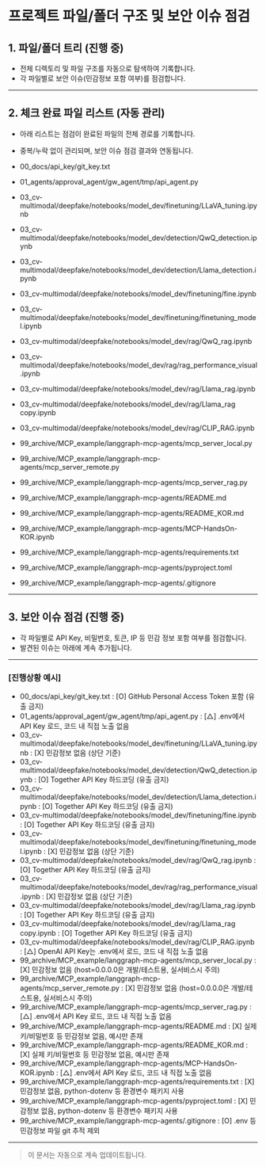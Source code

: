 # 프로젝트 파일/폴더 구조 및 보안 이슈 점검

## 1. 파일/폴더 트리 (진행 중)

- 전체 디렉토리 및 파일 구조를 자동으로 탐색하여 기록합니다.
- 각 파일별로 보안 이슈(민감정보 포함 여부)를 점검합니다.

---

## 2. 체크 완료 파일 리스트 (자동 관리)

- 아래 리스트는 점검이 완료된 파일의 전체 경로를 기록합니다.
- 중복/누락 없이 관리되며, 보안 이슈 점검 결과와 연동됩니다.

- 00_docs/api_key/git_key.txt
- 01_agents/approval_agent/gw_agent/tmp/api_agent.py
- 03_cv-multimodal/deepfake/notebooks/model_dev/finetuning/LLaVA_tuning.ipynb
- 03_cv-multimodal/deepfake/notebooks/model_dev/detection/QwQ_detection.ipynb
- 03_cv-multimodal/deepfake/notebooks/model_dev/detection/Llama_detection.ipynb
- 03_cv-multimodal/deepfake/notebooks/model_dev/finetuning/fine.ipynb
- 03_cv-multimodal/deepfake/notebooks/model_dev/finetuning/finetuning_model.ipynb
- 03_cv-multimodal/deepfake/notebooks/model_dev/rag/QwQ_rag.ipynb
- 03_cv-multimodal/deepfake/notebooks/model_dev/rag/rag_performance_visual.ipynb
- 03_cv-multimodal/deepfake/notebooks/model_dev/rag/Llama_rag.ipynb
- 03_cv-multimodal/deepfake/notebooks/model_dev/rag/Llama_rag copy.ipynb
- 03_cv-multimodal/deepfake/notebooks/model_dev/rag/CLIP_RAG.ipynb
- 99_archive/MCP_example/langgraph-mcp-agents/mcp_server_local.py
- 99_archive/MCP_example/langgraph-mcp-agents/mcp_server_remote.py
- 99_archive/MCP_example/langgraph-mcp-agents/mcp_server_rag.py
- 99_archive/MCP_example/langgraph-mcp-agents/README.md
- 99_archive/MCP_example/langgraph-mcp-agents/README_KOR.md
- 99_archive/MCP_example/langgraph-mcp-agents/MCP-HandsOn-KOR.ipynb
- 99_archive/MCP_example/langgraph-mcp-agents/requirements.txt
- 99_archive/MCP_example/langgraph-mcp-agents/pyproject.toml
- 99_archive/MCP_example/langgraph-mcp-agents/.gitignore

---

## 3. 보안 이슈 점검 (진행 중)

- 각 파일별로 API Key, 비밀번호, 토큰, IP 등 민감 정보 포함 여부를 점검합니다.
- 발견된 이슈는 아래에 계속 추가됩니다.

---

### [진행상황 예시]

- 00_docs/api_key/git_key.txt : [O] GitHub Personal Access Token 포함 (유출 금지)
- 01_agents/approval_agent/gw_agent/tmp/api_agent.py : [△] .env에서 API Key 로드, 코드 내 직접 노출 없음
- 03_cv-multimodal/deepfake/notebooks/model_dev/finetuning/LLaVA_tuning.ipynb : [X] 민감정보 없음 (상단 기준)
- 03_cv-multimodal/deepfake/notebooks/model_dev/detection/QwQ_detection.ipynb : [O] Together API Key 하드코딩 (유출 금지)
- 03_cv-multimodal/deepfake/notebooks/model_dev/detection/Llama_detection.ipynb : [O] Together API Key 하드코딩 (유출 금지)
- 03_cv-multimodal/deepfake/notebooks/model_dev/finetuning/fine.ipynb : [O] Together API Key 하드코딩 (유출 금지)
- 03_cv-multimodal/deepfake/notebooks/model_dev/finetuning/finetuning_model.ipynb : [X] 민감정보 없음 (상단 기준)
- 03_cv-multimodal/deepfake/notebooks/model_dev/rag/QwQ_rag.ipynb : [O] Together API Key 하드코딩 (유출 금지)
- 03_cv-multimodal/deepfake/notebooks/model_dev/rag/rag_performance_visual.ipynb : [X] 민감정보 없음 (상단 기준)
- 03_cv-multimodal/deepfake/notebooks/model_dev/rag/Llama_rag.ipynb : [O] Together API Key 하드코딩 (유출 금지)
- 03_cv-multimodal/deepfake/notebooks/model_dev/rag/Llama_rag copy.ipynb : [O] Together API Key 하드코딩 (유출 금지)
- 03_cv-multimodal/deepfake/notebooks/model_dev/rag/CLIP_RAG.ipynb : [△] OpenAI API Key는 .env에서 로드, 코드 내 직접 노출 없음
- 99_archive/MCP_example/langgraph-mcp-agents/mcp_server_local.py : [X] 민감정보 없음 (host=0.0.0.0은 개발/테스트용, 실서비스시 주의)
- 99_archive/MCP_example/langgraph-mcp-agents/mcp_server_remote.py : [X] 민감정보 없음 (host=0.0.0.0은 개발/테스트용, 실서비스시 주의)
- 99_archive/MCP_example/langgraph-mcp-agents/mcp_server_rag.py : [△] .env에서 API Key 로드, 코드 내 직접 노출 없음
- 99_archive/MCP_example/langgraph-mcp-agents/README.md : [X] 실제 키/비밀번호 등 민감정보 없음, 예시만 존재
- 99_archive/MCP_example/langgraph-mcp-agents/README_KOR.md : [X] 실제 키/비밀번호 등 민감정보 없음, 예시만 존재
- 99_archive/MCP_example/langgraph-mcp-agents/MCP-HandsOn-KOR.ipynb : [△] .env에서 API Key 로드, 코드 내 직접 노출 없음
- 99_archive/MCP_example/langgraph-mcp-agents/requirements.txt : [X] 민감정보 없음, python-dotenv 등 환경변수 패키지 사용
- 99_archive/MCP_example/langgraph-mcp-agents/pyproject.toml : [X] 민감정보 없음, python-dotenv 등 환경변수 패키지 사용
- 99_archive/MCP_example/langgraph-mcp-agents/.gitignore : [O] .env 등 민감정보 파일 git 추적 제외

---

> 이 문서는 자동으로 계속 업데이트됩니다. 